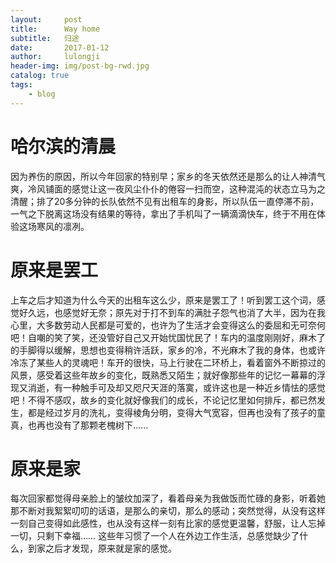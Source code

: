 ```yaml
---
layout:     post
title:      Way home
subtitle:   归途
date:       2017-01-12
author:     lulongji
header-img: img/post-bg-rwd.jpg
catalog: true
tags:
    - blog
---
```



# 哈尔滨的清晨

因为养伤的原因，所以今年回家的特别早；家乡的冬天依然还是那么的让人神清气爽，冷风铺面的感觉让这一夜风尘仆仆的倦容一扫而空，这种混沌的状态立马为之清醒；排了20多分钟的长队依然不见有出租车的身影，所以队伍一直停滞不前，一气之下脱离这场没有结果的等待，拿出了手机叫了一辆滴滴快车，终于不用在体验这场寒风的凛冽。

# 原来是罢工

上车之后才知道为什么今天的出租车这么少，原来是罢工了！听到罢工这个词，感觉好久远，也感觉好无奈；原先对于打不到车的满肚子怨气也消了大半，因为在我心里，大多数劳动人民都是可爱的，也许为了生活才会变得这么的委屈和无可奈何吧！自嘲的笑了笑，还没管好自己又开始忧国忧民了！车内的温度刚刚好，麻木了的手脚得以缓解，思想也变得稍许活跃，家乡的冷，不光麻木了我的身体，也或许冷冻了某些人的灵魂吧！车开的很快，马上行驶在二环桥上，看着窗外不断掠过的风景，感受着这些年故乡的变化，既熟悉又陌生；就好像那些年的记忆一幕幕的浮现又消逝，有一种触手可及却又咫尺天涯的落寞，或许这也是一种近乡情怯的感觉吧！不得不感叹，故乡的变化就好像我们的成长，不论记忆里如何排斥，都已然发生，都是经过岁月的洗礼，变得棱角分明，变得大气宽容，但再也没有了孩子的童真，也再也没有了那颗老槐树下......

# 原来是家

每次回家都觉得母亲脸上的皱纹加深了，看着母亲为我做饭而忙碌的身影，听着她那不断对我絮絮叨叨的话语，是那么的亲切，那么的感动；突然觉得，从没有这样一刻自己变得如此感性，也从没有这样一刻有比家的感觉更温馨，舒服，让人忘掉一切，只剩下幸福……
这些年习惯了一个人在外边工作生活，总感觉缺少了什么，到家之后才发现，原来就是家的感觉。